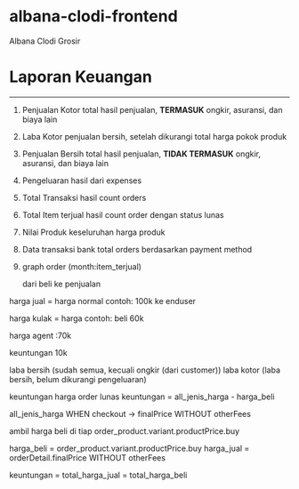 # albana-clodi-frontend

Albana Clodi Grosir

# Laporan Keuangan

---

1. Penjualan Kotor
   total hasil penjualan, **TERMASUK** ongkir, asuransi, dan biaya lain

2. Laba Kotor
   penjualan bersih, setelah dikurangi total harga pokok produk

3. Penjualan Bersih
   total hasil penjualan, **TIDAK TERMASUK** ongkir, asuransi, dan biaya lain

4. Pengeluaran
   hasil dari expenses

5. Total Transaksi
   hasil count orders

6. Total Item terjual
   hasil count order dengan status lunas

7. Nilai Produk
   keseluruhan harga produk

<!-- Card Sendiri -->

8. Data transaksi bank
   total orders berdasarkan payment method

9. graph
   order (month:item_terjual)

   dari beli ke penjualan

harga jual = harga normal
contoh: 100k ke enduser

harga kulak = harga
contoh: beli 60k

harga agent :70k

keuntungan 10k

laba bersih (sudah semua, kecuali ongkir (dari customer))
laba kotor (laba bersih, belum dikurangi pengeluaran)

keuntungan
harga order lunas
keuntungan = all_jenis_harga - harga_beli

all_jenis_harga WHEN checkout -> finalPrice WITHOUT otherFees

ambil harga beli di tiap order_product.variant.productPrice.buy

harga_beli = order_product.variant.productPrice.buy
harga_jual = orderDetail.finalPrice WITHOUT otherFees

keuntungan = total_harga_jual = total_harga_beli
